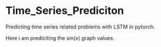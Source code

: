 # Time_Series_Prediciton

Predicting time series related problems with LSTM in pytorch.

Here i am prediciting the sin(x) graph values.
